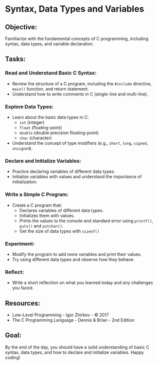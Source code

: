 # Syntax, Data Types and Variables

## Objective:
Familiarize with the fundamental concepts of C programming, including syntax, data types, and variable declaration.

## Tasks:
### Read and Understand Basic C Syntax:
  * Review the structure of a C program, including the `#include` directive, `main()` function, and return statement.
  * Understand how to write comments in C (single-line and multi-line).

### Explore Data Types:
  * Learn about the basic data types in C:
    - `int` (integer)
    - `float` (floating-point)
    - `double` (double precision floating-point)
    - `char` (character)
  * Understand the concept of type modifiers (e.g., `short`, `long`, `signed`, `unsigned`).
 
### Declare and Initialize Variables:
  * Practice declaring variables of different data types.
  * Initialize variables with values and understand the importance of initialization.

### Write a Simple C Program:
  * Create a C program that:
    - Declares variables of different data types.
    - Initializes them with values.
    - Prints the values to the console and standard error using `printf()`, `puts()` and `putchar()`.
    - Get the size of data types with `sizeof()`

### Experiment:
  * Modify the program to add more variables and print their values.
  * Try using different data types and observe how they behave.

### Reflect:
  * Write a short reflection on what you learned today and any challenges you faced.

## Resources:
  - Low-Level Programming - Igor Zhirkov - © 2017
  - The C Programming Language - Dennis & Brian - 2nd Edition

## Goal:
By the end of the day, you should have a solid understanding of basic C syntax, data types, and how to declare and initialize variables. Happy coding!